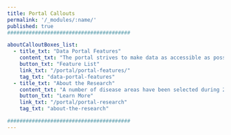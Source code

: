 ```yaml
---
title: Portal Callouts
permalink: '/_modules/:name/'
published: true
########################################

aboutCalloutBoxes_list:
  - title_txt: "Data Portal Features"
    content_txt: "The portal strives to make data as accessible as possible and the user experience as seamless as possible."
    button_txt: "Feature List"
    link_txt: "/portal/portal-features/"
    tag_txt: "data-portal-features"
  - title_txt: "About the Research"
    content_txt: "A number of disease areas have been selected during 2015, 2016, and 2017 and will be available on the portal as the datasets are made available."
    button_txt: "Learn More"
    link_txt: "/portal/portal-research"
    tag_txt: "about-the-research"

########################################
---
```

